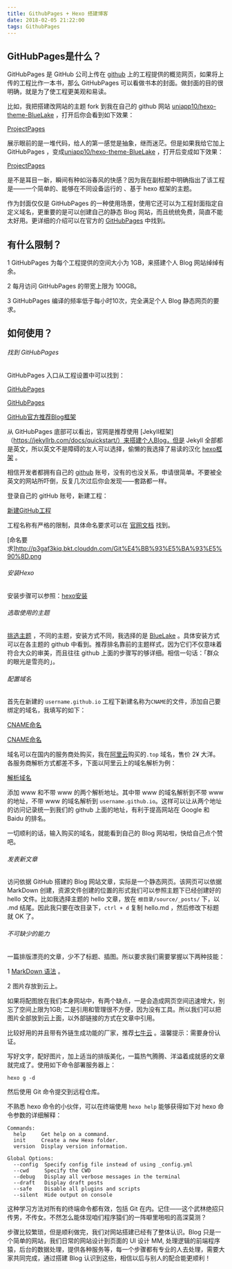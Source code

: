 ```yaml
---
title: GithubPages + Hexo 搭建博客
date: 2018-02-05 21:22:00
tags: GithubPages
---
```


## GitHubPages是什么？

GitHubPages 是 GitHub 公司上传在 [github](https://github.com) 上的工程提供的概览网页，如果将上传的工程比作一本书，那么 GitHubPages 可以看做书本的封面。做封面的目的很明确，就是为了使工程更美观和易读。

比如，我把搭建改网站的主题 fork 到我在自己的 github 网站  [uniapp10/hexo-theme-BlueLake](https://github.com/uniapp10/hexo-theme-BlueLake) ，打开后你会看到如下效果：

[ProjectPages](http://p3gaf3kiq.bkt.clouddn.com/ProjectPages0.png)

展示眼前的是一堆代码，给人的第一感觉是抽象，继而迷茫。但是如果我给它加上 GitHubPages ，变成[uniapp10/hexo-theme-BlueLake](http://unicoinapp.top/hexo-theme-BlueLake/) ，打开后变成如下效果：

[ProjectPages](http://p3gaf3kiq.bkt.clouddn.com/ProjectPages.png)

是不是耳目一新，瞬间有种如浴春风的快感？因为我在副标题中明确指出了该工程是——一个简单的、能够在不同设备运行的 、基于 hexo 框架的主题。

作为封面仅仅是 GitHubPages 的一种使用场景，使用它还可以为工程封面指定自定义域名，更重要的是可以创建自己的静态  Blog 网站，而且统统免费，简直不能太好用。更详细的介绍可以在官方的 [GitHubPages](https://pages.github.com/) 中找到。

## 有什么限制？

1 GitHubPages 为每个工程提供的空间大小为 1GB，来搭建个人 Blog 网站绰绰有余。

2 每月访问 GitHubPages 的带宽上限为 100GB。

3 GitHubPages 编译的频率低于每小时10次，完全满足个人  Blog 静态网页的要求。

## 如何使用？

###### 找到 GitHubPages 

GitHubPages 入口从工程设置中可以找到：

[GitHubPages](http://p3gaf3kiq.bkt.clouddn.com/GitPages0.png)

[GitHubPages](http://p3gaf3kiq.bkt.clouddn.com/GitPages.png)

[GitHub官方推荐Blog框架](http://p3gaf3kiq.bkt.clouddn.com/GitBlog.png)

从 GitHubPages 底部可以看出，官网是推荐使用 [Jekyll框架] （https://jekyllrb.com/docs/quickstart/）来搭建个人Blog，但是 Jekyll 全部都是英文，所以英文不是障碍的友人可以选择，偷懒的我选择了易读的汉化 [hexo框架](https://hexo.io/zh-cn/docs/index.html) 。

相信开发者都拥有自己的 [github](https://github.com/) 账号，没有的也没关系，申请很简单。不要被全英文的网站所吓倒，反复几次过后你会发现——套路都一样。

登录自己的 gitHub 账号，新建工程：

[新建GitHub工程](http://p3gaf3kiq.bkt.clouddn.com/Git%E4%BB%93%E5%BA%93.png)

工程名称有严格的限制，具体命名要求可以在 [官网文档](https://help.github.com/articles/user-organization-and-project-pages/) 找到。

[命名要求]http://p3gaf3kiq.bkt.clouddn.com/Git%E4%BB%93%E5%BA%93%E5%90%8D.png

###### 安装Hexo

安装步骤可以参照：[hexo安装](https://hexo.io/zh-cn/docs/index.html)

###### 选取使用的主题

[挑选主题](https://hexo.io/themes/) ，不同的主题，安装方式不同，我选择的是 [BlueLake](https://github.com/chaooo/hexo-theme-BlueLake) 。具体安装方式可以在各主题的 github 中看到。推荐排名靠前的主题样式，因为它们不仅意味着符合大众的审美，而且往往 github 上面的步骤写的够详细。相信一句话：「群众的眼光是雪亮的」。

###### 配置域名

首先在新建的 `username.github.io` 工程下新建名称为`CNAME`的文件，添加自己要绑定的域名，我填写的如下：

[CNAME命名](http://p3gaf3kiq.bkt.clouddn.com/%E6%B7%BB%E5%8A%A0CNAME0.png)

[CNAME命名](http://p3gaf3kiq.bkt.clouddn.com/%E6%B7%BB%E5%8A%A0CNAME.png)

域名可以在国内的服务商处购买，我在[阿里云](https://www.aliyun.com/)购买的`.top` 域名，售价 2¥ 大洋。各服务商解析方式都差不多，下面以阿里云上的域名解析为例：

[解析域名](http://p3gaf3kiq.bkt.clouddn.com/%E8%A7%A3%E6%9E%90%E5%9F%9F%E5%90%8D.png)

添加 www 和不带 www 的两个解析地址。其中带 www 的域名解析到不带 www 的地址，不带 www 的域名解析到 `username.github.io`。这样可以让从两个地址的访问记录统一到我们的 github 上面的地址，有利于提高网站在 Google 和 Baidu 的排名。

一切顺利的话，输入购买的域名，就能看到自己的 Blog 网站啦，快给自己点个赞吧。

###### 发表新文章

访问依据 GitHub 搭建的 Blog 网站文章，实际是一个静态网页。该网页可以依据 MarkDown 创建，资源文件创建的位置的形式我们可以参照主题下已经创建好的 hello 文件。比如我选择主题的 hello 文章，放在 `根目录/source/_posts/` 下，以 .md 结尾。因此我只要在改目录下，`ctrl + d` 复制 hello.md ，然后修改下标题就 OK 了。

###### 不可缺少的能力

一篇排版漂亮的文章，少不了标题、插图。所以要求我们需要掌握以下两种技能：

1 [ MarkDown 语法](http://wowubuntu.com/markdown/#em) 。

2 图片存放到云上。

如果将配图放在我们本身网站中，有两个缺点，一是会造成网页空间迅速增大，别忘了空间上限为1GB; 二是引用和管理很不方便，因为没有工具。所以我们可以把图片全部放到云上面，以外部链接的方式在文章中引用。

比较好用的并且带有外链生成功能的厂家，推荐[七牛云](https://portal.qiniu.com/) 。温馨提示：需要身份认证。

写好文字，配好图片，加上适当的排版美化，一篇热气腾腾、洋溢着成就感的文章就完成了。使用如下命令部署服务器上：

```
hexo g -d
```

然后使用 Git 命令提交到远程仓库。

不熟悉 hexo 命令的小伙伴，可以在终端使用 `hexo help` 能够获得如下对 hexo 命令参数的详细解释：

```
Commands:
  help     Get help on a command.
  init     Create a new Hexo folder.
  version  Display version information.

Global Options:
  --config  Specify config file instead of using _config.yml
  --cwd     Specify the CWD
  --debug   Display all verbose messages in the terminal
  --draft   Display draft posts
  --safe    Disable all plugins and scripts
  --silent  Hide output on console
```

这种学习方法对所有的终端命令都有效，包括 Git 在内。记住——这个武林绝招只传男，不传女。不然怎么能体现咱们程序猿们的一阵噼里啪啦的高深莫测？

步骤比较繁琐，但是顺利做完，我们对网站搭建已经有了整体认识。Blog 只是一个简单的网站，我们日常的网站设计到页面的  UI 设计 MM, 处理逻辑的前端程序猿，后台的数据处理，提供各种服务等，每一个步骤都有专业的人去处理，需要大家共同完成，通过搭建 Blog 认识到这些，相信以后与别人的配合能更顺利！
